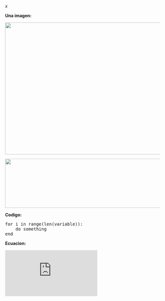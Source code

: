 <script type="text/javascript"
      src="http://cdn.mathjax.org/mathjax/latest/MathJax.js?config=TeX-AMS-MML_HTMLorMML">
</script>

$x$


__Una imagen:__

<img src="https://raw.githubusercontent.com/nicomedinap/nicomedinap.github.io/master/J_Ks_solo.png"
 height="430" width="750">
 
 <img src="https://raw.githubusercontent.com/nicomedinap/nicomedinap.github.io/master/Imagenes.jpg"
 height="160" width="710">


__Codigo:__

<p>
    <pre>
for i in range(len(variable)):
    do something
end</pre>
</p>


__Ecuacion:__

![equation](https://latex.codecogs.com/gif.latex?%5Crm%20IP_%7BX%7D%28%5C%7Bx_%7Bn%7D%5C%7D%29%20%3D%20%5Cdisplaystyle%5Cfrac%7B1%7D%7BN%5E%7B2%7D%7D%5Cfrac%7B1%7D%7B%5Csqrt%7B2%5Cpi%7D%5Csigma%7D%5Cdisplaystyle%5Csum_%7Bi%3D1%7D%5E%7BN%7D%20%5Csum_%7Bj%3D1%7D%5E%7BN%7D%20%5Cexp%5Cleft%28%5Cdisplaystyle-%5Cfrac%7B%5C%7Cx_%7Bi%7D%20-%20x_%7Bj%7D%20%5C%7C%5E%7B2%7D%7D%7B2%5Csigma%5E%7B2%7D%7D%20%5Cright%29.)  
